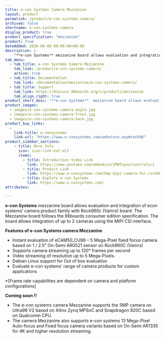 ```yaml
---
title: e-con Systems Camera Mezzanine
layout: product
permalink: /product/e-con-systems-camera/
archived: false
shortname: e-con-systems-camera
display_product: true
product_specification: "mezzanine"
product: true
dateAdded: 2020-09-09 09:00:00+00:00
description: |-
    "**e-con Systems** mezzanine board allows evaluation and integration of econ systems’ camera product family with Rock960c (Vamrs) board. The Mezzanine board follows the 96boards consumer edition specification. The board allows integration of up to 2 cameras using the MIPI CSI interface."
tab_menu:
  - tab_title: e-con Systems Camera Mezzanine
    tab_link: /product/e-con-systems-camera/
    active: true
  - tab_title: Documentation
    tab_link: /documentation/mezzanine/e-con-systems-camera/
  - tab_title: Support
    tab_link: https://discuss.96boards.org/c/products/mezzanine
    tab_align_right: true
product_short_desc: "**e-con Systems**  mezzanine board allows evaluation and integration of econ systems’ camera product family with Rock960c (Vamrs) board. The Mezzanine board follows the 96boards consumer edition specification. The board allows integration of up to 2 cameras using the MIPI CSI interface."
product_images:
  - images/e-con-systems-camera-angle.jpg
  - images/e-con-systems-camera-front.jpg
  - images/e-con-systems-camera-back.jpg
product_buy_links:
  -
    link-title: e-consystems
    link-url: "https://www.e-consystems.com/webstore.asp#rock96"
product_sidebar_sections:
    - title: More Info
      icon: icon-link-ext-alt
      items:
        - title: Introduction Video Link
          link: https://www.youtube.com/embed/LnrZPWTnyxw?controls=1
        - title: Product Link
          link: https://www.e-consystems.com/5mp-mipi-camera-for-rock960-rk3399-board.asp
        - title: Explore e-con Systems
          link: https://www.e-consystems.com/
attributes:

---
```


**e-con Systems** mezzanine board allows evaluation and integration of econ systems’ camera product family with Rock960c (Vamrs) board. The Mezzanine board follows the 96boards consumer edition specification. The board allows integration of up to 2 cameras using the MIPI CSI interface.

**Features of e-con Systems camera Mezzanine**
- Instant evaluation of eCAM50_CU96 – 5 Mega-Pixel fixed focus camera based on 1 / 2.5” On-Semi AR0521 sensor on Rock960C (Vamrs)
- Supports camera streaming up to 120* frames per second
- Video streaming of resolution up to 5 Mega-Pixels.
- Debian Linux support for Out of box evaluation
- Evaluate e-con systems’ range of camera products for custom applications

*[Frame rate capabilities are dependent on camera and platform configurations]

**Coming soon !!**
- The e-con systems camera Mezzanine supports the 5MP camera on Ultra96 V2 based on Xilinx Zynq MPSoC and Snapdragon 820C based on Qualcomm CPU.
- The camera Mezzanine also supports e-con systems 13 Mega-Pixel Auto-focus and Fixed focus camera variants based on On-Semi AR1335 for 4K and higher resolution streaming.
